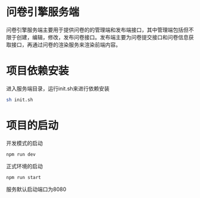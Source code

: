 # 问卷引擎服务端
问卷引擎服务端主要用于提供问卷的的管理端和发布端接口，其中管理端包括但不限于创建，编辑，修改，发布问卷接口。发布端主要为问卷提交接口和问卷信息获取接口，再通过问卷的渲染服务来渲染前端内容。

# 项目依赖安装
进入服务端目录，运行init.sh来进行依赖安装
```sh
sh init.sh
```
# 项目的启动
开发模式的启动
```
npm run dev
```
正式环境的启动
```
npm run start
```
服务默认启动端口为8080
